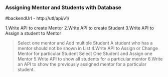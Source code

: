 <h3> Assigning Mentor and Students with Database</h3>

#backendUrl - <a>http://utl/api/v1/</a>

1.Write API to create Mentor
2.Write API to create Student
3.Write API to Assign a student to Mentor
 > Select one mentor and Add multiple Student 
 > A student who has a mentor should not be shown in List
4.Write API to Assign or Change Mentor for particular Student
 > Select One Student and Assign one Mentor
5.Write API to show all students for a particular mentor
6.Write an API to show the previously assigned mentor for a particular student.

